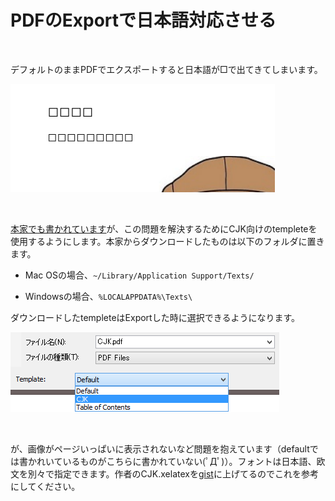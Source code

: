 PDFのExportで日本語対応させる
=============================

 

デフォルトのままPDFでエクスポートすると日本語が□で出てきてしまいます。

![](<img/notCJK.png>)

 

[本家でも書かれています][1]が、この問題を解決するためにCJK向けのtempleteを使用するようにします。本家からダウンロードしたものは以下のフォルダに置きます。

[1]: <http://www.texts.io/support/0007/>

-   Mac OSの場合、`~/Library/Application Support/Texts/`

-   Windowsの場合、`%LOCALAPPDATA%\Texts\`

ダウンロードしたtempleteはExportした時に選択できるようになります。

![](<img/templete.png>)

 

が、画像がページいっぱいに表示されないなど問題を抱えています（defaultでは書かれいているものがこちらに書かれていない(ﾟДﾟ)）。フォントは日本語、欧文を別々で指定できます。作者のCJK.xelatexを[gist][2]に上げてるのでこれを参考にしてください。

[2]: <https://gist.github.com/K-atc/d9177b2a00ebe83fb41d>
